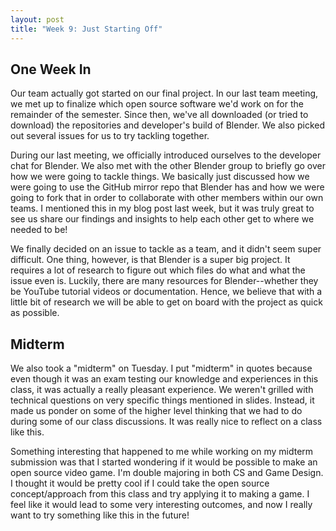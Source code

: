 ```yaml
---
layout: post
title: "Week 9: Just Starting Off"
---
```


## One Week In

Our team actually got started on our final project. In our last team meeting, we met up to finalize which open source software we'd work on for the remainder of the semester. Since then, we've all downloaded (or tried to download) the repositories and developer's build of Blender. We also picked out several issues for us to try tackling together.

<!--more-->

During our last meeting, we officially introduced ourselves to the developer chat for Blender. We also met with the other Blender group to briefly go over how we were going to tackle things. We basically just discussed how we were going to use the GitHub mirror repo that Blender has and how we were going to fork that in order to collaborate with other members within our own teams. I mentioned this in my blog post last week, but it was truly great to see us share our findings and insights to help each other get to where we needed to be! 

We finally decided on an issue to tackle as a team, and it didn't seem super difficult. One thing, however, is that Blender is a super big project. It requires a lot of research to figure out which files do what and what the issue even is. Luckily, there are many resources for Blender--whether they be YouTube tutorial videos or documentation. Hence, we believe that with a little bit of research we will be able to get on board with the project as quick as possible. 

## Midterm

We also took a "midterm" on Tuesday. I put "midterm" in quotes because even though it was an exam testing our knowledge and experiences in this class, it was actually a really pleasant experience. We weren't grilled with technical questions on very specific things mentioned in slides. Instead, it made us ponder on some of the higher level thinking that we had to do during some of our class discussions. It was really nice to reflect on a class like this. 

Something interesting that happened to me while working on my midterm submission was that I started wondering if it would be possible to make an open source video game. I'm double majoring in both CS and Game Design. I thought it would be pretty cool if I could take the open source concept/approach from this class and try applying it to making a game. I feel like it would lead to some very interesting outcomes, and now I really want to try something like this in the future! 